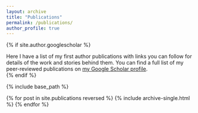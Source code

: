 ```yaml
---
layout: archive
title: "Publications"
permalink: /publications/
author_profile: true
---
```


{% if site.author.googlescholar %}
  <div class="wordwrap"> Here I have a list of my first author publications with links you can follow for details of the work and stories behind them. You can find a full list of my peer-reviewed publications on <a href="{{site.author.googlescholar}}">my Google Scholar profile</a>.</div>
{% endif %}

{% include base_path %}

{% for post in site.publications reversed %}
  {% include archive-single.html %}
{% endfor %}

